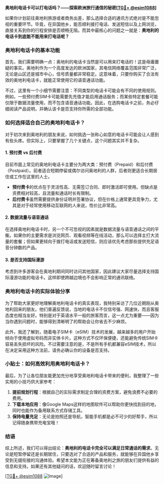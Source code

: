**奥地利电话卡可以打电话吗？——探索欧洲旅行通信的秘密[[TG💪+ @esim1088](https://t.me/s/esim1088)]**

如果你计划前往奥地利旅游或者商务出差，那么选择合适的通讯方式绝对是不能忽视的重要环节。毕竟，在异国他乡，能否顺利接打电话、发送短信以及上网浏览，直接关系到你的行程安排是否顺畅无阻。而其中最核心的问题之一就是：**奥地利的电话卡到底能不能用来打电话呢？**

### 奥地利电话卡的基本功能

首先，我们需要明确一点：奥地利的电话卡当然是可以用来打电话的！这是毋庸置疑的事实。奥地利作为一个高度发达的欧洲国家，其电信网络覆盖范围非常广泛，无论是山区还是城市中心，信号质量都非常稳定。这意味着，只要你购买了合法有效的奥地利电话卡，就能正常使用它的语音通话功能。

不过，这里有一个小细节需要注意：不同类型的电话卡可能会有不同的使用规则。例如，一些预付费SIM卡可能需要先充值才能启用通话服务；而某些特定套餐可能仅限于数据流量使用，而不包含语音通话功能。因此，在选购电话卡之前，务必仔细阅读产品说明，并确认该卡是否支持你所需的全部功能。

### 如何选择适合自己的奥地利电话卡？

对于初次来到奥地利的朋友来说，如何挑选一张称心如意的电话卡可能会让人感到有些头疼。但实际上，只要掌握了几个关键点，这个问题其实并不复杂。

#### 1. 预付费 vs 后付费

目前市面上常见的奥地利电话卡主要分为两大类：预付费（Prepaid）和后付费（Postpaid）。前者适合短期停留或偶尔访问奥地利的人群，后者则更适合长期居住或工作在这里的人士。

- **预付费卡**的优点在于灵活性高、无需签订合同、即时激活即可使用。但缺点是资费相对较高，且流量和通话时长有限制。
- **后付费卡**虽然需要提供身份证明并签署协议，但在价格上通常更具竞争力，尤其是对于经常使用移动互联网的人来说，性价比非常高。

#### 2. 数据流量与语音通话

在选择奥地利电话卡时，另一个不可忽视的因素就是数据流量与语音通话之间的平衡。如果你的主要需求是浏览网页、观看视频等在线活动，那么可以选择主打大流量的套餐；但如果更倾向于拨打电话或发送短信，则应该优先考虑那些提供充足语音分钟数的产品。

#### 3. 是否支持国际漫游

考虑到许多游客会在奥地利期间同时访问其他国家，因此建议大家尽量选择支持国际漫游功能的电话卡。这样即使跨越边境也不会影响正常的通讯联络。

### 奥地利电话卡的实际体验分享

为了帮助大家更好地理解奥地利电话卡的真实表现，我特别采访了几位近期刚从奥地利回来的朋友。他们普遍反馈说，当地的电话卡不仅信号强、网速快，而且客服态度也相当友好。特别是对于英语水平一般的旅客而言，这一点尤为重要——因为当你遇到问题时，能够得到清晰明了的帮助会让你省去不少麻烦。

此外，我还了解到，随着电子SIM卡（eSIM）技术的发展，越来越多的用户开始倾向于使用虚拟号码而非实体卡片。这种方式不仅环保便捷，还能避免传统SIM卡容易丢失损坏的风险。不过需要注意的是，不是所有手机都兼容eSIM技术，所以在决定采用这种方法前，请务必确认你的设备是否支持。

### 小贴士：如何高效利用奥地利电话卡？

最后，为了让各位朋友能更加充分地享受奥地利电话卡带来的便利，我整理了一些实用的小技巧供大家参考：

1. **提前规划行程**：根据自己的实际需求制定合理的资费方案，避免浪费不必要的费用。
2. **下载本地应用**：像Google Maps这样的地图软件可以帮助你更快找到目的地，同时也能作为备用联系方式存储工具。
3. **保持电量充足**：无论是拍照还是导航，智能手机都是必不可少的好帮手，所以记得随身携带充电宝哦！

### 结语

综上所述，我们可以得出结论：**奥地利的电话卡完全可以满足日常通话的需求**。无论是短暂停留还是长期居住，只要选对了合适的产品和服务，就能够在异国他乡享受到无缝衔接的沟通体验。希望本文能为正在筹备奥地利之旅的朋友们提供有益的信息和支持。如果还有其他疑问的话，欢迎随时留言讨论！

[[TG💪+ @esim1088](https://t.me/s/esim1088) ![Image](https://i.postimg.cc/4NQfJmqS/Snipaste-2025-05-13-00-14-12.png)]